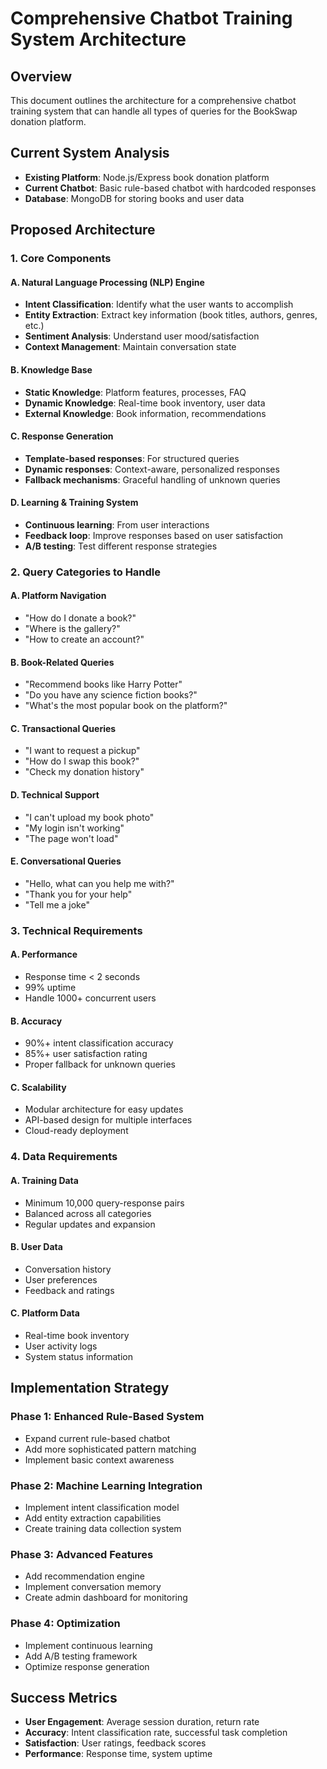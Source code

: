 # Comprehensive Chatbot Training System Architecture

## Overview
This document outlines the architecture for a comprehensive chatbot training system that can handle all types of queries for the BookSwap donation platform.

## Current System Analysis
- **Existing Platform**: Node.js/Express book donation platform
- **Current Chatbot**: Basic rule-based chatbot with hardcoded responses
- **Database**: MongoDB for storing books and user data

## Proposed Architecture

### 1. Core Components

#### A. Natural Language Processing (NLP) Engine
- **Intent Classification**: Identify what the user wants to accomplish
- **Entity Extraction**: Extract key information (book titles, authors, genres, etc.)
- **Sentiment Analysis**: Understand user mood/satisfaction
- **Context Management**: Maintain conversation state

#### B. Knowledge Base
- **Static Knowledge**: Platform features, processes, FAQ
- **Dynamic Knowledge**: Real-time book inventory, user data
- **External Knowledge**: Book information, recommendations

#### C. Response Generation
- **Template-based responses**: For structured queries
- **Dynamic responses**: Context-aware, personalized responses
- **Fallback mechanisms**: Graceful handling of unknown queries

#### D. Learning & Training System
- **Continuous learning**: From user interactions
- **Feedback loop**: Improve responses based on user satisfaction
- **A/B testing**: Test different response strategies

### 2. Query Categories to Handle

#### A. Platform Navigation
- "How do I donate a book?"
- "Where is the gallery?"
- "How to create an account?"

#### B. Book-Related Queries
- "Recommend books like Harry Potter"
- "Do you have any science fiction books?"
- "What's the most popular book on the platform?"

#### C. Transactional Queries
- "I want to request a pickup"
- "How do I swap this book?"
- "Check my donation history"

#### D. Technical Support
- "I can't upload my book photo"
- "My login isn't working"
- "The page won't load"

#### E. Conversational Queries
- "Hello, what can you help me with?"
- "Thank you for your help"
- "Tell me a joke"

### 3. Technical Requirements

#### A. Performance
- Response time < 2 seconds
- 99% uptime
- Handle 1000+ concurrent users

#### B. Accuracy
- 90%+ intent classification accuracy
- 85%+ user satisfaction rating
- Proper fallback for unknown queries

#### C. Scalability
- Modular architecture for easy updates
- API-based design for multiple interfaces
- Cloud-ready deployment

### 4. Data Requirements

#### A. Training Data
- Minimum 10,000 query-response pairs
- Balanced across all categories
- Regular updates and expansion

#### B. User Data
- Conversation history
- User preferences
- Feedback and ratings

#### C. Platform Data
- Real-time book inventory
- User activity logs
- System status information

## Implementation Strategy

### Phase 1: Enhanced Rule-Based System
- Expand current rule-based chatbot
- Add more sophisticated pattern matching
- Implement basic context awareness

### Phase 2: Machine Learning Integration
- Implement intent classification model
- Add entity extraction capabilities
- Create training data collection system

### Phase 3: Advanced Features
- Add recommendation engine
- Implement conversation memory
- Create admin dashboard for monitoring

### Phase 4: Optimization
- Implement continuous learning
- Add A/B testing framework
- Optimize response generation

## Success Metrics
- **User Engagement**: Average session duration, return rate
- **Accuracy**: Intent classification rate, successful task completion
- **Satisfaction**: User ratings, feedback scores
- **Performance**: Response time, system uptime
